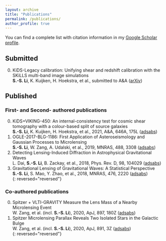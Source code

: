 ```yaml
---
layout: archive
title: "Publications"
permalink: /publications/
author_profile: true
---
```


You can find a complete list with citation information in my [Google Scholar profile](https://scholar.google.com/citations?user=f1InXlcAAAAJ&hl=en).

## Submitted

0. KiDS-Legacy calibration: Unifying shear and redshift calibration with the SKiLLS multi-band image simulations  
**S.-S. Li**, K. Kuijken, H. Hoekstra, et al., submitted to A&A ([arXiv](https://arxiv.org/abs/2210.07163))  

## Published

### First- and Second- authored publications

0. KiDS+VIKING-450: An internal-consistency test for cosmic shear tomography with a colour-based split of source galaxies  
**S.-S. Li**, K. Kuijken, H. Hoekstra, et al., 2021, A&A, 646A, 175L ([adsabs](https://ui.adsabs.harvard.edu/abs/2021A%26A...646A.175L/abstract))  
0. OGLE-2017-BLG-1186: First Application of Asteroseismology and Gaussian Processes to Microlensing  
**S.-S. Li**, W. Zang, A. Udalski, et al., 2019, MNRAS, 488, 3308 ([adsabs](https://ui.adsabs.harvard.edu/abs/2019MNRAS.488.3308L/abstract))  
0. Detecting Lensing-Induced Diffraction in Astrophysical Gravitational Waves  
L. Dai, **S.-S. Li**, B. Zackay, et al., 2018, Phys. Rev. D, 98, 104029 ([adsabs](https://ui.adsabs.harvard.edu/abs/2018PhRvD..98j4029D/abstract))  
0. Gravitational Lensing of Gravitational Waves: A Statistical Perspective  
**S.-S. Li**, S. Mao, Y. Zhao, et al., 2018, MNRAS, 476, 2220 ([adsabs](https://ui.adsabs.harvard.edu/abs/2018MNRAS.476.2220L/exportcitation))  
{: reversed="reversed"}

### Co-authored publications

0. Spitzer + VLTI-GRAVITY Measure the Lens Mass of a Nearby Microlensing Event  
W. Zang, et al. (incl. **S.-S. Li**), 2020, ApJ, 897, 180Z ([adsabs](https://ui.adsabs.harvard.edu/abs/2020ApJ...897..180Z/abstract))  
0. Spitzer Microlensing Parallax Reveals Two Isolated Stars in the Galactic Bulge  
W. Zang, et al. (incl. **S.-S. Li**), 2020, ApJ, 891, 3Z ([adsabs](https://ui.adsabs.harvard.edu/abs/2020ApJ...891....3Z/abstract))  
{: reversed="reversed"}